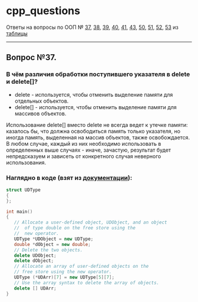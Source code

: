 # cpp_questions
Ответы на вопросы по ООП № [37](#37), [38](#38), [39](#39), [40](#40), [41](#41), [43](#43), [50](#50), [51](#51), [52](#52), [53](#53) из [таблицы](https://vk.com/away.php?to=https%3A%2F%2Fdocs.google.com%2Fspreadsheets%2Fd%2F1Xa1adOa6OHZmitgNn0bf2ZkWPHSHtjVP4N1kiDtX_wo%2Fedit%3Fusp%3Dsharing&amp;el=snippet)

---

## Вопрос №37.

### В  чём  различия  обработки  поступившего  указателя  в  delete и delete[]?

- delete - используется, чтобы отменить выделение памяти для отдельных объектов.
- delete[] - используется, чтобы отменить выделение памяти для массивов объектов.

Использование delete[] вместо delete не всегда ведет к утечке памяти: казалось бы, что должна освободиться память только указателя, но иногда память, выделенная на массив объектов, также освобождается. В любом случае, каждый из них необходимо использовать в определенных выше случаях - иначе, зачастую, результат будет непредсказуем и зависеть от конкретного случая неверного использования.

### Наглядно в коде (взят из [документации](https://docs.microsoft.com/ru-ru/cpp/cpp/delete-operator-cpp?view=msvc-170)):
```cpp
struct UDType
{
};

int main()
{
   // Allocate a user-defined object, UDObject, and an object
   //  of type double on the free store using the
   //  new operator.
   UDType *UDObject = new UDType;
   double *dObject = new double;
   // Delete the two objects.
   delete UDObject;
   delete dObject;
   // Allocate an array of user-defined objects on the
   // free store using the new operator.
   UDType (*UDArr)[7] = new UDType[5][7];
   // Use the array syntax to delete the array of objects.
   delete [] UDArr;
}
```
